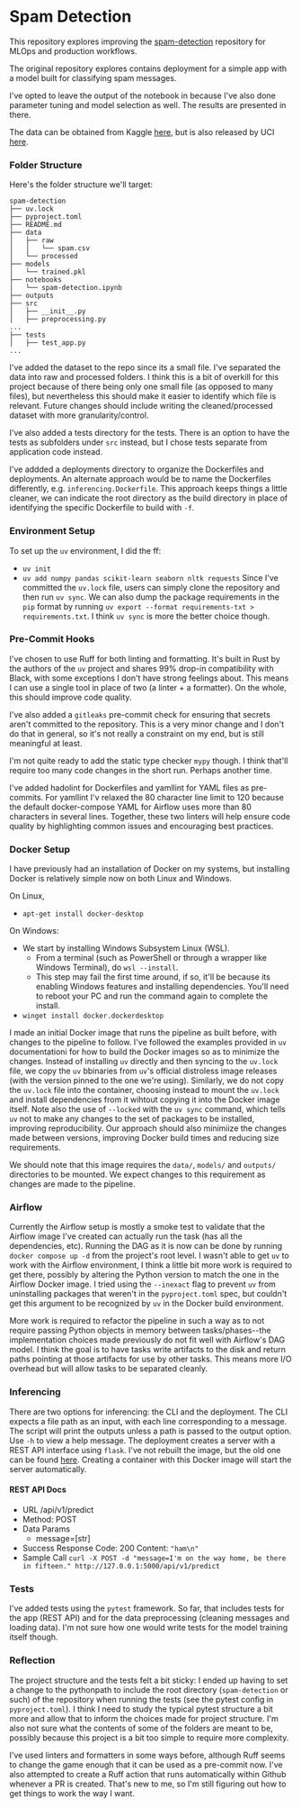 # Spam Detection

This repository explores improving the [spam-detection](https://github.com/young-daniel/spam-detection) repository for MLOps and production workflows. 

The original repository explores contains deployment for a simple app with a model built for classifying spam messages.

I've opted to leave the output of the notebook in because I've also done parameter tuning and model selection as well. The results are presented in there. 

The data can be obtained from Kaggle [here](https://www.kaggle.com/datasets/uciml/sms-spam-collection-dataset), but is also released by UCI [here](https://archive.ics.uci.edu/dataset/228/sms+spam+collection). 

### Folder Structure

Here's the folder structure we'll target:

```
spam-detection
├── uv.lock
├── pyproject.toml
├── README.md
├── data
│   ├── raw
│   │   └── spam.csv
│   └── processed
├── models
│   └── trained.pkl
├── notebooks
│   └── spam-detection.ipynb
├── outputs
├── src
│   ├── __init__.py
│   ├── preprocessing.py
...
├── tests
│   ├── test_app.py
...
```

I've added the dataset to the repo since its a small file. I've separated the data into raw and processed folders. I think this is a bit of overkill for this project because of there being only one small file (as opposed to many files), but nevertheless this should make it easier to identify which file is relevant. Future changes should include writing the cleaned/processed dataset with more granularity/control.

I've also added a tests directory for the tests. There is an option to have the tests as subfolders under `src` instead, but I chose tests separate from application code instead. 

I've addded a deployments directory to organize the Dockerfiles and deployments. An alternate approach would be to name the Dockerfiles differently, e.g. `inferencing.Dockerfile`. This approach keeps things a little cleaner, we can indicate the root directory as the build directory in place of identifying the specific Dockerfile to build with `-f`.  

### Environment Setup

To set up the `uv` environment, I did the ff:
* `uv init`
* `uv add numpy pandas scikit-learn seaborn nltk requests`
Since I've committed the `uv.lock` file, users can simply clone the repository and then run `uv sync`. We can also dump the package requirements in the `pip` format by running `uv export --format requirements-txt > requirements.txt`. I think `uv sync` is more the better choice though. 

### Pre-Commit Hooks

I've chosen to use Ruff for both linting and formatting. It's built in Rust by the authors of the `uv` project and shares 99% drop-in compatibility with Black, with some exceptions I don't have strong feelings about. This means I can use a single tool in place of two (a linter + a formatter). On the whole, this should improve code quality. 

I've also added a `gitleaks` pre-commit check for ensuring that secrets aren't committed to the repository. This is a very minor change and I don't do that in general, so it's not really a constraint on my end, but is still meaningful at least. 

I'm not quite ready to add the static type checker `mypy` though. I think that'll require too many code changes in the short run. Perhaps another time. 

I've added hadolint for Dockerfiles and yamllint for YAML files as pre-commits. For yamllint I'v relaxed the 80 character line limit to 120 because the default docker-compose YAML for Airflow uses more than 80 characters in several lines. Together, these two linters will help ensure code quality by highlighting common issues and encouraging best practices.

### Docker Setup

I have previously had an installation of Docker on my systems, but installing Docker is relatively simple now on both Linux and Windows. 

On Linux, 
* `apt-get install docker-desktop` 

On Windows:
* We start by installing Windows Subsystem Linux (WSL).
  * From a terminal (such as PowerShell or through a wrapper like Windows Terminal), do `wsl --install`. 
  * This step may fail the first time around, if so, it'll be because its enabling Windows features and installing dependencies. You'll need to reboot your PC and run the command again to complete the install.
* `winget install docker.dockerdesktop`

I made an initial Docker image that runs the pipeline as built before, with changes to the pipeline to follow. I've followed the examples provided in `uv` documentationi for how to build the Docker images so as to minimize the changes. Instead of installing `uv` directly and then syncing to the `uv.lock` file, we copy the `uv` bbinaries from `uv`'s official distroless image releases (with the version pinned to the one we're using). Similarly, we do not copy the `uv.lock` file into the container, choosing instead to mount the `uv.lock` and install dependencies from it wihtout copying it into the Docker image itself. Note also the use of `--locked` with the `uv sync` command, which tells `uv` not to make any changes to the set of packages to be installed, improving reproducibility. Our approach should also minimiize the changes made between versions, improving Docker build times and reducing size requirements. 

We should note that this image requires the `data/`, `models/` and `outputs/` directories to be mounted. We expect changes to this requirement as changes are made to the pipeline.

### Airflow

Currently the Airflow setup is mostly a smoke test to validate that the Airflow image I've created can actually run the task (has all the dependencies, etc). Running the DAG as it is now can be done by running `docker compose up -d` from the project's root level. I wasn't able to get `uv` to work with the Airflow environment, I think a little bit more work is required to get there, possibly by altering the Python version to match the one in the Airflow Docker image. I tried using the `--inexact` flag to prevent `uv` from uninstalling packages that weren't in the `pyproject.toml` spec,  but couldn't get this argument to be recognized by `uv` in the Docker build environment. 

More work is required to refactor the pipeline in such a way as to not require passing Python objects in memory between tasks/phases--the implementation choices made previously do not fit well with Airflow's DAG model. I think the goal is to have tasks write artifacts to the disk and return paths pointing at those artifacts for use by other tasks. This means more I/O overhead but will allow tasks to be separated cleanly. 

### Inferencing

There are two options for inferencing: the CLI and the deployment. The CLI expects a file path as an input, with each line corresponding to a message. The script will print the outputs unless a path is passed to the output option. Use `-h` to view a help message. The deployment creates a server with a REST API interface using `flask`. I've not rebuilt the image, but the old one can be found [here](https://hub.docker.com/r/doyoung04/spam-detection/). Creating a container with this Docker image will start the server automatically. 

#### REST API Docs
- URL
    /api/v1/predict
- Method: POST
- Data Params
    - message=[str]
- Success Response
    Code: 200
    Content: `"ham\n"`
- Sample Call
    `curl -X POST -d "message=I'm on the way home, be there in fifteen." http://127.0.0.1:5000/api/v1/predict`

### Tests

I've added tests using the `pytest` framework. So far, that includes tests for the app (REST  API) and for the data preprocessing (cleaning messages and loading data). I'm not sure how one would write tests for the model training itself though. 

### Reflection

The project structure and the tests felt a bit sticky: I ended up having to set a change to the pythonpath to include the root directory (`spam-detection` or such) of the repository when running the tests (see the pytest config in `pyproject.toml`). I think I need to study the typical pytest structure a bit more and allow that to inform the choices made for project structure. I'm also not sure what the contents of some of the folders are meant to be, possibly because this project is a bit too simple to require more complexity. 

I've used linters and formatters in some ways before, although Ruff seems to change the game enough that it can be used as a pre-commit now. I've also attempted to create a Ruff action that runs automatically within Github whenever a PR is created. That's new to me, so I'm still figuring out how to get things to work the way I want. 